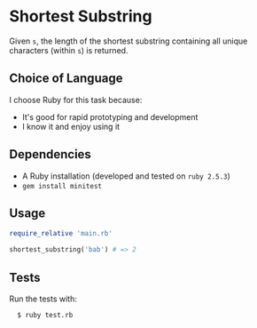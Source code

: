 # Shortest Substring

Given `s`, the length of the shortest substring containing all unique characters (within `s`) is returned.

## Choice of Language

I choose Ruby for this task because:

- It's good for rapid prototyping and development
- I know it and enjoy using it

## Dependencies

- A Ruby installation (developed and tested on `ruby 2.5.3`)
- `gem install minitest`

## Usage

```ruby
require_relative 'main.rb'

shortest_substring('bab') # => 2
```

## Tests

Run the tests with:

      $ ruby test.rb
